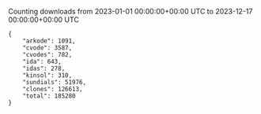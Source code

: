 
Counting downloads from 2023-01-01 00:00:00+00:00 UTC to 2023-12-17 00:00:00+00:00 UTC

```
{
    "arkode": 1091,
    "cvode": 3587,
    "cvodes": 782,
    "ida": 643,
    "idas": 278,
    "kinsol": 310,
    "sundials": 51976,
    "clones": 126613,
    "total": 185280
}
```
